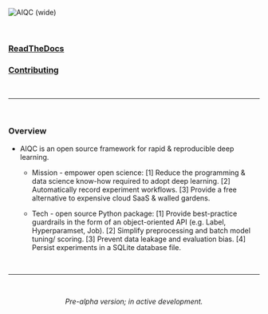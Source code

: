 ![AIQC (wide)](https://raw.githubusercontent.com/aiqc/aiqc/main/docs/images/aiqc_logo_banner_controlroom.png)

<br />

### [ReadTheDocs](https://aiqc.readthedocs.io/)

### [Contributing](https://github.com/aiqc/aiqc/blob/main/CONTRIBUTING.md)

<br />

---

<br />

### Overview

* AIQC is an open source framework for rapid & reproducible deep learning.

  * Mission - empower open science: [1] Reduce the programming & data science know-how required to adopt deep learning. [2] Automatically record experiment workflows. [3] Provide a free alternative to expensive cloud SaaS & walled gardens.

  * Tech - open source Python package: [1] Provide best-practice guardrails in the form of an object-oriented API (e.g. Label, Hyperparamset, Job). [2] Simplify preprocessing and batch model tuning/ scoring. [3] Prevent data leakage and evaluation bias. [4] Persist experiments in a SQLite database file.

<br />

---

<br />

<p align="center"><i>Pre-alpha version; in active development.</i></p>

<br />